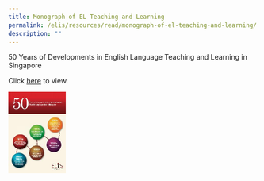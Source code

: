 ```yaml
---
title: Monograph of EL Teaching and Learning
permalink: /elis/resources/read/monograph-of-el-teaching-and-learning/
description: ""
---
```

50 Years&nbsp;of Developments in English Language Teaching and Learning in Singapore

Click [here](/files/Read/50-years-monograph.pdf) to view. 

<img style="width:23%" src="/images/Monograph%20of%20EL%20Teaching%20and%20Learning.jpg">